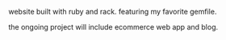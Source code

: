 website built with ruby and rack. featuring my favorite gemfile. 

the ongoing project will include ecommerce web app and blog. 
